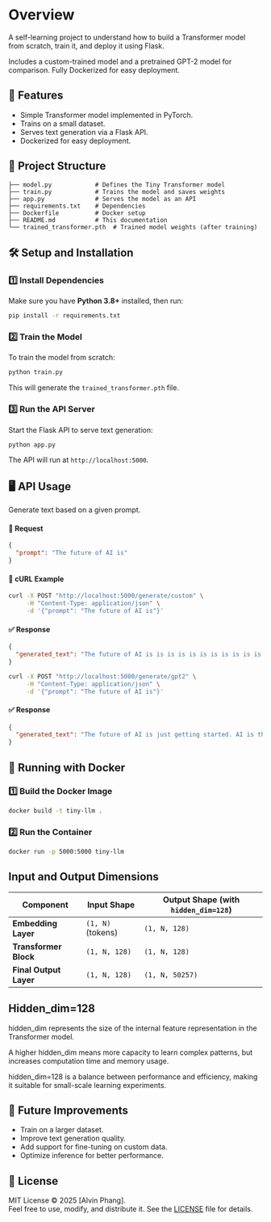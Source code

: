 # Overview
A self-learning project to understand how to build a Transformer model from scratch, train it, and deploy it using Flask. 

Includes a custom-trained model and a pretrained GPT-2 model for comparison. Fully Dockerized for easy deployment.


## 🚀 Features

- Simple Transformer model implemented in PyTorch.
- Trains on a small dataset.
- Serves text generation via a Flask API.
- Dockerized for easy deployment.


## 📂 Project Structure

```
├── model.py            # Defines the Tiny Transformer model
├── train.py            # Trains the model and saves weights
├── app.py              # Serves the model as an API
├── requirements.txt    # Dependencies
├── Dockerfile          # Docker setup
├── README.md           # This documentation
└── trained_transformer.pth  # Trained model weights (after training)
```


## 🛠️ Setup and Installation

### **1️⃣ Install Dependencies**

Make sure you have **Python 3.8+** installed, then run:

```bash
pip install -r requirements.txt
```

### **2️⃣ Train the Model**

To train the model from scratch:

```bash
python train.py
```

This will generate the `trained_transformer.pth` file.

### **3️⃣ Run the API Server**

Start the Flask API to serve text generation:

```bash
python app.py
```

The API will run at `http://localhost:5000`.


## 🖥️ API Usage

Generate text based on a given prompt.

#### **📝 Request**

```json
{
  "prompt": "The future of AI is"
}
```

#### **📌 cURL Example**

```bash
curl -X POST "http://localhost:5000/generate/custom" \
     -H "Content-Type: application/json" \
     -d '{"prompt": "The future of AI is"}'
```

#### **✅ Response**

```json
{
  "generated_text": "The future of AI is is is is is is is is is is is is is is is is is is is is is"
}
```

```bash
curl -X POST "http://localhost:5000/generate/gpt2" \
     -H "Content-Type: application/json" \
     -d '{"prompt": "The future of AI is"}'
```

#### **✅ Response**

```json
{
  "generated_text": "The future of AI is just getting started. AI is the future of artificial intelligence; it is the future of learning in AI. It is the future of artificial intelligence."
}
```


## 🐳 Running with Docker

### **1️⃣ Build the Docker Image**

```bash
docker build -t tiny-llm .
```

### **2️⃣ Run the Container**

```bash
docker run -p 5000:5000 tiny-llm
```

## **Input and Output Dimensions**
| Component | Input Shape | Output Shape (with `hidden_dim=128`) |
|-----------|------------|----------------------------------|
| **Embedding Layer** | `(1, N)` (tokens) | `(1, N, 128)` |
| **Transformer Block** | `(1, N, 128)` | `(1, N, 128)` |
| **Final Output Layer** | `(1, N, 128)` | `(1, N, 50257)` |

## Hidden_dim=128

hidden_dim represents the size of the internal feature representation in the Transformer model.

A higher hidden_dim means more capacity to learn complex patterns, but increases computation time and memory usage.

hidden_dim=128 is a balance between performance and efficiency, making it suitable for small-scale learning experiments.


## 🎯 Future Improvements

- Train on a larger dataset.
- Improve text generation quality.
- Add support for fine-tuning on custom data.
- Optimize inference for better performance.


## 📜 License

MIT License © 2025 [Alvin Phang].  
Feel free to use, modify, and distribute it. See the [LICENSE](LICENSE) file for details.


